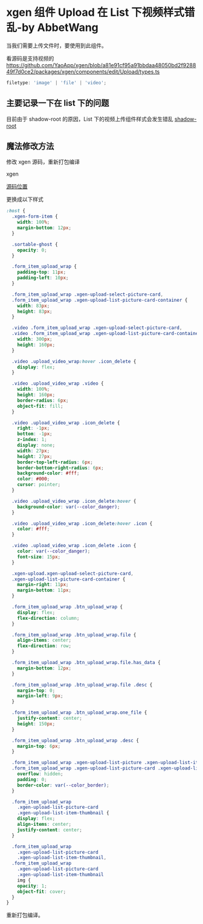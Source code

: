 # xgen 组件 Upload 在 List 下视频样式错乱-by AbbetWang

当我们需要上传文件时，要使用到此组件。

看源码是支持视频的
https://github.com/YaoApp/xgen/blob/a81e91cf95a91bbdaa48050bd2f928849f7d0ce2/packages/xgen/components/edit/Upload/types.ts

```ts
filetype: 'image' | 'file' | 'video';
```

## 主要记录一下在 list 下的问题

目前由于 shadow-root 的原因，List 下的视频上传组件样式会发生错乱
[shadow-root](https://developer.mozilla.org/en-US/docs/Web/API/ShadowRoot)

## 魔法修改方法

修改 xgen 源码，重新打包编译

xgen

[源码位置](https://github.com/YaoApp/xgen/blob/main/packages/xgen/components/base/PureList/components/Styles/common.lsss)

更换成以下样式

```css
:host {
  .xgen-form-item {
    width: 100%;
    margin-bottom: 12px;
  }

  .sortable-ghost {
    opacity: 0;
  }

  .form_item_upload_wrap {
    padding-top: 11px;
    padding-left: 10px;
  }

  .form_item_upload_wrap .xgen-upload-select-picture-card,
  .form_item_upload_wrap .xgen-upload-list-picture-card-container {
    width: 83px;
    height: 83px;
  }

  .video .form_item_upload_wrap .xgen-upload-select-picture-card,
  .video .form_item_upload_wrap .xgen-upload-list-picture-card-container {
    width: 300px;
    height: 160px;
  }

  .video .upload_video_wrap:hover .icon_delete {
    display: flex;
  }

  .video .upload_video_wrap .video {
    width: 100%;
    height: 160px;
    border-radius: 6px;
    object-fit: fill;
  }

  .video .upload_video_wrap .icon_delete {
    right: -1px;
    bottom: -1px;
    z-index: 1;
    display: none;
    width: 27px;
    height: 27px;
    border-top-left-radius: 6px;
    border-bottom-right-radius: 6px;
    background-color: #fff;
    color: #000;
    cursor: pointer;
  }

  .video .upload_video_wrap .icon_delete:hover {
    background-color: var(--color_danger);
  }

  .video .upload_video_wrap .icon_delete:hover .icon {
    color: #fff;
  }

  .video .upload_video_wrap .icon_delete .icon {
    color: var(--color_danger);
    font-size: 15px;
  }

  .xgen-upload.xgen-upload-select-picture-card,
  .xgen-upload-list-picture-card-container {
    margin-right: 11px;
    margin-bottom: 11px;
  }

  .form_item_upload_wrap .btn_upload_wrap {
    display: flex;
    flex-direction: column;
  }

  .form_item_upload_wrap .btn_upload_wrap.file {
    align-items: center;
    flex-direction: row;
  }

  .form_item_upload_wrap .btn_upload_wrap.file.has_data {
    margin-bottom: 12px;
  }

  .form_item_upload_wrap .btn_upload_wrap.file .desc {
    margin-top: 0;
    margin-left: 9px;
  }

  .form_item_upload_wrap .btn_upload_wrap.one_file {
    justify-content: center;
    height: 150px;
  }

  .form_item_upload_wrap .btn_upload_wrap .desc {
    margin-top: 6px;
  }

  .form_item_upload_wrap .xgen-upload-list-picture .xgen-upload-list-item,
  .form_item_upload_wrap .xgen-upload-list-picture-card .xgen-upload-list-item {
    overflow: hidden;
    padding: 0;
    border-color: var(--color_border);
  }

  .form_item_upload_wrap
    .xgen-upload-list-picture-card
    .xgen-upload-list-item-thumbnail {
    display: flex;
    align-items: center;
    justify-content: center;
  }

  .form_item_upload_wrap
    .xgen-upload-list-picture-card
    .xgen-upload-list-item-thumbnail,
  .form_item_upload_wrap
    .xgen-upload-list-picture-card
    .xgen-upload-list-item-thumbnail
    img {
    opacity: 1;
    object-fit: cover;
  }
}
```

重新打包编译。
